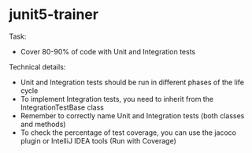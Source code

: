 # junit5-trainer

Task:
- Cover 80-90% of code with Unit and Integration tests

Technical details:
- Unit and Integration tests should be run in different phases of the life cycle
- To implement Integration tests, you need to inherit from the IntegrationTestBase class
- Remember to correctly name Unit and Integration tests (both classes and methods)
- To check the percentage of test coverage, you can use the jacoco plugin or IntelliJ IDEA tools (Run with Coverage)